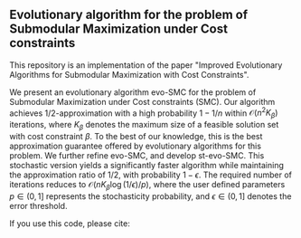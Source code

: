 ## Evolutionary algorithm for the problem of Submodular Maximization under Cost constraints
This repository is an implementation of the paper "Improved Evolutionary Algorithms for Submodular Maximization with Cost Constraints". 

We present an evolutionary algorithm evo-SMC for the problem of Submodular Maximization under Cost constraints (SMC). Our algorithm achieves $1/2$-approximation with a high probability $1-1/n$ within $\mathcal{O}(n^2K_{\beta})$ iterations, where $K_{\beta}$ denotes the maximum size of a feasible solution set with cost constraint $\beta$. To the best of our knowledge, this is the best approximation guarantee offered by evolutionary algorithms for this problem. We further refine evo-SMC, and develop st-evo-SMC. This stochastic version yields a significantly faster algorithm while maintaining the approximation ratio of $1/2$, with probability $1-\epsilon$. The required number of iterations reduces to $\mathcal{O}(nK_{\beta}\log{(1/\epsilon)}/p)$, where the user defined parameters $p \in (0,1]$ represents the stochasticity probability, and $\epsilon \in (0,1]$ denotes the error threshold.

If you use this code, please cite: 
